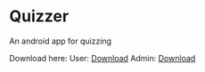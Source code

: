 # Quizzer
An android app for quizzing

Download here:
User: [Download](https://kunal-attri.github.io/android/apps/Quizzer.apk)
Admin: [Download](https://kunal-attri.github.io/android/apps/Quizzer%20Admin.apk)
